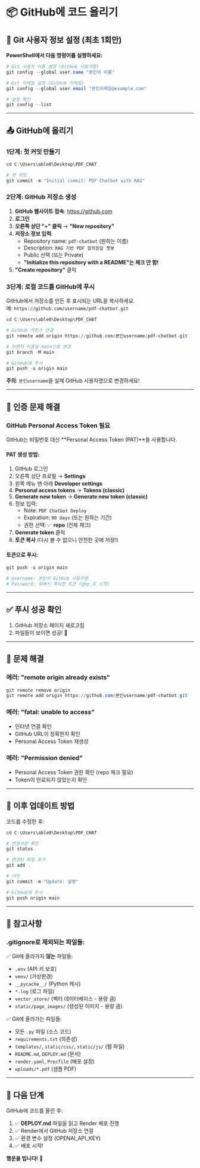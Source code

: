 # 📦 GitHub에 코드 올리기

## 🔧 Git 사용자 정보 설정 (최초 1회만)

**PowerShell에서 다음 명령어를 실행하세요:**

```powershell
# Git 사용자 이름 설정 (GitHub 사용자명)
git config --global user.name "본인의 이름"

# Git 이메일 설정 (GitHub 이메일)
git config --global user.email "본인이메일@example.com"

# 설정 확인
git config --list
```

---

## 📤 GitHub에 올리기

### 1단계: 첫 커밋 만들기

```powershell
cd C:\Users\able0\Desktop\PDF_CHAT

# 첫 커밋
git commit -m "Initial commit: PDF Chatbot with RAG"
```

### 2단계: GitHub 저장소 생성

1. **GitHub 웹사이트 접속**: https://github.com
2. **로그인**
3. **오른쪽 상단 "+" 클릭** → **"New repository"**
4. **저장소 정보 입력**:
   - Repository name: `pdf-chatbot` (원하는 이름)
   - Description: `RAG 기반 PDF 질의응답 챗봇`
   - Public 선택 (또는 Private)
   - **"Initialize this repository with a README"는 체크 안 함!**
5. **"Create repository"** 클릭

### 3단계: 로컬 코드를 GitHub에 푸시

GitHub에서 저장소를 만든 후 표시되는 URL을 복사하세요.  
예: `https://github.com/username/pdf-chatbot.git`

```powershell
cd C:\Users\able0\Desktop\PDF_CHAT

# GitHub 저장소 연결
git remote add origin https://github.com/본인username/pdf-chatbot.git

# 브랜치 이름을 main으로 변경
git branch -M main

# GitHub에 푸시
git push -u origin main
```

**주의**: `본인username`을 실제 GitHub 사용자명으로 변경하세요!

---

## 🔐 인증 문제 해결

### GitHub Personal Access Token 필요

GitHub는 비밀번호 대신 **Personal Access Token (PAT)**을 사용합니다.

#### PAT 생성 방법:

1. GitHub 로그인
2. 오른쪽 상단 프로필 → **Settings**
3. 왼쪽 메뉴 맨 아래 **Developer settings**
4. **Personal access tokens** → **Tokens (classic)**
5. **Generate new token** → **Generate new token (classic)**
6. 정보 입력:
   - Note: `PDF Chatbot Deploy`
   - Expiration: `90 days` (또는 원하는 기간)
   - 권한 선택: ✅ **repo** (전체 체크)
7. **Generate token** 클릭
8. **토큰 복사** (다시 볼 수 없으니 안전한 곳에 저장!)

#### 토큰으로 푸시:

```powershell
git push -u origin main

# Username: 본인의 GitHub 사용자명
# Password: 위에서 복사한 토큰 (ghp_로 시작)
```

---

## ✅ 푸시 성공 확인

1. GitHub 저장소 페이지 새로고침
2. 파일들이 보이면 성공! 🎉

---

## 🚨 문제 해결

### 에러: "remote origin already exists"

```powershell
git remote remove origin
git remote add origin https://github.com/본인username/pdf-chatbot.git
```

### 에러: "fatal: unable to access"

- 인터넷 연결 확인
- GitHub URL이 정확한지 확인
- Personal Access Token 재생성

### 에러: "Permission denied"

- Personal Access Token 권한 확인 (repo 체크 필요)
- Token이 만료되지 않았는지 확인

---

## 🔄 이후 업데이트 방법

코드를 수정한 후:

```powershell
cd C:\Users\able0\Desktop\PDF_CHAT

# 변경사항 확인
git status

# 변경된 파일 추가
git add .

# 커밋
git commit -m "Update: 설명"

# GitHub에 푸시
git push origin main
```

---

## 📝 참고사항

### .gitignore로 제외되는 파일들:

✅ Git에 올라가지 **않는** 파일들:
- `.env` (API 키 보호)
- `venv/` (가상환경)
- `__pycache__/` (Python 캐시)
- `*.log` (로그 파일)
- `vector_store/` (벡터 데이터베이스 - 용량 큼)
- `static/page_images/` (생성된 이미지 - 용량 큼)

✅ Git에 올라가는 파일들:
- 모든 `.py` 파일 (소스 코드)
- `requirements.txt` (의존성)
- `templates/`, `static/css/`, `static/js/` (웹 파일)
- `README.md`, `DEPLOY.md` (문서)
- `render.yaml`, `Procfile` (배포 설정)
- `uploads/*.pdf` (샘플 PDF)

---

## 🎯 다음 단계

GitHub에 코드를 올린 후:

1. ✅ **DEPLOY.md** 파일을 읽고 Render 배포 진행
2. ✅ Render에서 GitHub 저장소 연결
3. ✅ 환경 변수 설정 (OPENAI_API_KEY)
4. ✅ 배포 시작!

**행운을 빕니다!** 🚀

